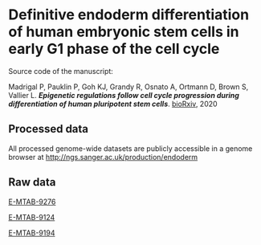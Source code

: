 # Definitive endoderm differentiation of human embryonic stem cells in early G1 phase of the cell cycle

Source code of the manuscript:

Madrigal P, Pauklin P, Goh KJ, Grandy R, Osnato A, Ortmann D, Brown S, Vallier L. ***Epigenetic regulations follow cell cycle progression during differentiation of human pluripotent stem cells***. [bioRxiv](https://doi.org/10.1101/2020.06.26.173211), 2020

Processed data
-------
All processed genome-wide datasets are publicly accessible in a genome browser at http://ngs.sanger.ac.uk/production/endoderm

Raw data
-------
[E-MTAB-9276](https://www.ebi.ac.uk/arrayexpress/experiments/E-MTAB-9276/)

[E-MTAB-9124](https://www.ebi.ac.uk/arrayexpress/experiments/E-MTAB-9124/)

[E-MTAB-9194](https://www.ebi.ac.uk/arrayexpress/experiments/E-MTAB-9194/)
